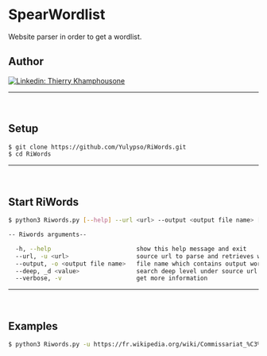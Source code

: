 # SpearWordlist

Website parser in order to get a wordlist.

## Author

[![Linkedin: Thierry Khamphousone](https://img.shields.io/badge/-Thierry_Khamphousone-blue?style=flat-square&logo=Linkedin&logoColor=white&link=https://www.linkedin.com/in/tkhamphousone/)](https://www.linkedin.com/in/tkhamphousone)

---

<br/>

## Setup

```bash
$ git clone https://github.com/Yulypso/RiWords.git
$ cd RiWords
```

---

<br/>

## Start RiWords

```bash
$ python3 Riwords.py [--help] --url <url> --output <output file name> [--deep <value>] [--verbose]
```

```bash
-- Riwords arguments--

  -h, --help                        show this help message and exit
  --url, -u <url>                   source url to parse and retrieves words from the web page
  --output, -o <output file name>   file name which contains output words
  --deep, _d <value>                search deep level under source url
  --verbose, -v                     get more information
```

---

<br/>

## Examples

```bash
$ python3 Riwords.py -u https://fr.wikipedia.org/wiki/Commissariat_%C3%A0_l%27%C3%A9nergie_atomique_et_aux_%C3%A9nergies_alternatives -o Riwords.txt -d 1
```
